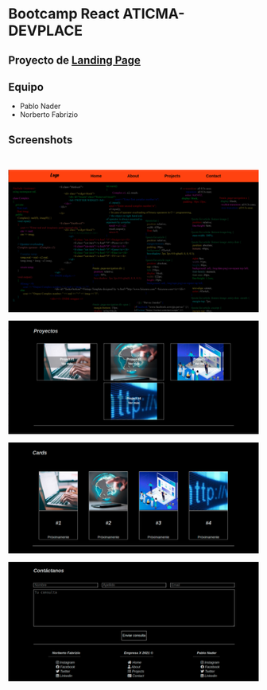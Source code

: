 # Bootcamp React ATICMA-DEVPLACE

## Proyecto de [Landing Page](https://github.com/norbix14/bootcamp-react-s01-webpage)

## Equipo

* Pablo Nader
* Norberto Fabrizio

## Screenshots

<br>

![Header](screenshots/home.png "Header")

![Proyectos](screenshots/projects.png "Proyectos")

![Tarjetas](screenshots/cards.png "Tarjetas")

![Contacto y Footer](screenshots/contact_footer.png "Contacto y Footer con validación básica de formulario")
